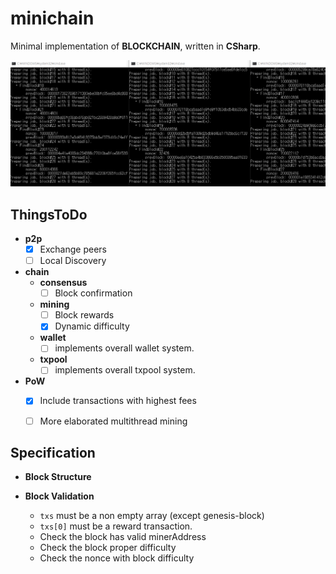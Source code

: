 minichain
====

Minimal implementation of __BLOCKCHAIN__, written in __CSharp__.

![a](prev.gif)


ThingsToDo
----
* __p2p__
  * [x]  Exchange peers
  * [ ] Local Discovery
* __chain__
  * __consensus__
    * [ ] Block confirmation
  * __mining__
    * [ ] Block rewards
    * [x] Dynamic difficulty
  * __wallet__
    * [ ] implements overall wallet system.
  * __txpool__
    * [ ] implements overall txpool system.
* __PoW__
  * [x] Include transactions with highest fees
  * [ ] More elaborated multithread mining


Specification
----
* __Block Structure__

* __Block Validation__
  * `txs` must be a non empty array (except genesis-block)
  * `txs[0]` must be a reward transaction.
  * Check the block has valid minerAddress
  * Check the block proper difficulty
  * Check the nonce with block difficulty
